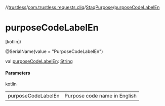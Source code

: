//[trustless](../../../index.md)/[com.trustless.requests.cliq](../index.md)/[StaqPurpose](index.md)/[purposeCodeLabelEn](purpose-code-label-en.md)

# purposeCodeLabelEn

[kotlin]\

@SerialName(value = &quot;PurposeCodeLabelEn&quot;)

val [purposeCodeLabelEn](purpose-code-label-en.md): [String](https://kotlinlang.org/api/latest/jvm/stdlib/kotlin/-string/index.html)

#### Parameters

kotlin

| | |
|---|---|
| purposeCodeLabelEn | Purpose code name in English |
